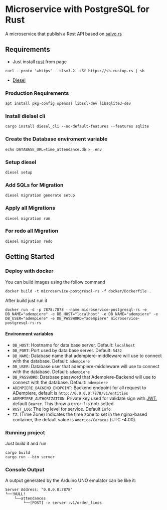 # Microservice with PostgreSQL for Rust
A microservice that publish a Rest API based on [salvo.rs](https://salvo.rs/)

## Requirements
- Just install [rust](https://www.rust-lang.org/tools/install) from page

```Shell
curl --proto '=https' --tlsv1.2 -sSf https://sh.rustup.rs | sh
```

- [Diesel](https://diesel.rs/guides/getting-started)

### Production Requirements

```Shell
apt install pkg-config openssl libssl-dev libsqlite3-dev
```

### Install dielsel cli

```Shell
cargo install diesel_cli --no-default-features --features sqlite
```

### Create the Database enviroment variable

```Shell
echo DATABASE_URL=time_attendance.db > .env
```

### Setup diesel

```Shell
diesel setup
```

### Add SQLs for Migration

```Shell
diesel migration generate setup
```

### Apply all Migrations

```Shell
diesel migration run
```

### For redo all Migration

```Shell
diesel migration redo
```

## Getting Started

### Deploy with docker

You can build images using the follow command

```
docker build -t microservice-postgresql-rs -f docker/Dockerfile .
```

After build just run it

```
docker run -d -p 7878:7878 --name microservice-postgresql-rs -e DB_NAME="adempiere" -e DB_HOST="localhost" -e DB_NAME="adempiere" -e DB_USER="adempiere" -e DB_PASSWORD="adempiere" microservice-postgresql-rs-rs
```

#### Environment variables
- `DB_HOST`: Hostname for data base server. Default: `localhost`
- `DB_PORT`: Port used by data base server. Default: `5432`
- `DB_NAME`: Database name that adempiere-middleware will use to connect with the database. Default: `adempiere`
- `DB_USER`: Database user that adempiere-middleware will use to connect with the database. Default: `adempiere`
- `DB_PASSWORD`: Database password that Adempiere-Backend will use to connect with the database. Default: `adempiere`
- `ADEMPIERE_BACKEND_ENDPOINT`: Backend endpoint for all request to ADempiere, default is `http://0.0.0.0:7878/v1/entities`
- `ADEMPIERE_AUTHORIZATION`: Private key used for validate sign with [JWT](https://jwt.io/introduction), default `Bearer`. This throw a error if is notr setted
- `RUST_LOG`: The log level for service. Default `info`
- `TZ`: (Time Zone) Indicates the time zone to set in the nginx-based container, the default value is `America/Caracas` (UTC -4:00).

### Running project
Just build it and run

```Shell
cargo build
cargo run --bin server
```

### Console Output
A output generated by the Arduino UNO emulator can be like it:

```Shell
Server Address: "0.0.0.0:7878"
└──!NULL!
    └──attendances
        └──[POST] -> server::v1/order_lines
```

